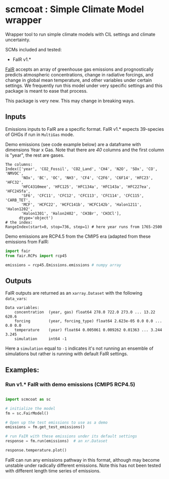 # scmcoat : Simple Climate Model wrapper

Wrapper tool to run simple climate models with CIL settings and climate uncertainty.

SCMs included and tested:
- FaIR v1.*

[FaIR](https://github.com/OMS-NetZero/FAIR/tree/v1.6.4) accepts an array of greenhouse gas emissions and prognostically predicts atmospheric concentrations, change in radiative forcings, and change in global mean temperature, and other variables under certain settings. We frequently run this model under very specific settings and this package is meant to ease that process.

This package is very new. This may change in breaking ways.

## Inputs
Emissions inputs to FaIR are a specific format. FaIR v1.* expects 39-species of GHGs if run in `MultiGas` mode.

Demo emissions (see code example below) are a dataframe with dimensions Year x Gas. Note that there are *40* columns and the first column is "year", the rest are gases. 
```
The columns:
Index(['year', 'CO2_Fossil', 'CO2_Land', 'CH4', 'N2O', 'SOx', 'CO', 'NMVOC',
       'NOx', 'BC', 'OC', 'NH3', 'CF4', 'C2F6', 'C6F14', 'HFC23', 'HFC32',
       'HFC4310mee', 'HFC125', 'HFC134a', 'HFC143a', 'HFC227ea', 'HFC245fa',
       'SF6', 'CFC11', 'CFC12', 'CFC113', 'CFC114', 'CFC115', 'CARB_TET',
       'MCF', 'HCFC22', 'HCFC141b', 'HCFC142b', 'Halon1211', 'Halon1202',
       'Halon1301', 'Halon2402', 'CH3Br', 'CH3Cl'],
      dtype='object')
# the index:      
RangeIndex(start=0, stop=736, step=1) # here year runs from 1765-2500
```

Demo emissions are RCP4.5 from the CMIP5 era (adapted from these emissions from FaIR: 
```python
import fair
from fair.RCPs import rcp45

emissions = rcp45.Emissions.emissions # numpy array
```



## Outputs
FaIR outputs are returned as an `xarray.Dataset` with the following `data_vars`:
```
Data variables:
    concentration  (year, gas) float64 278.0 722.0 273.0 ... 13.22 620.6
    forcing        (year, forcing_type) float64 2.623e-05 0.0 0.0 ... 0.0 0.0
    temperature    (year) float64 0.005061 0.009262 0.01363 ... 3.244 3.245
    simulation     int64 -1
```
Here a `simulation` equal to `-1` indicates it's not running an ensemble of simulations but rather is running with default FaIR settings.


## Examples: 
### Run v1.* FaIR with demo emissions (CMIP5 RCP4.5)

```python

import scmcoat as sc

# initialize the model
fm = sc.FairModel()

# Open up the test emissions to use as a demo
emissions = fm.get_test_emissions()

# run FaIR with these emissions under its default settings
response = fm.run(emissions)  # an xr.Dataset

response.temperature.plot()

```

FaIR can run any emissions pathway in this format, although may become unstable under radically different emissions. Note this has not been tested with different length time series of emissions.
